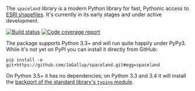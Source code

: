 The `spaceland` library is a modern Python library for fast, Pythonic access to [ESRI shapefiles][shp]. It's currently in its early stages and under active development.

[![Build status][tci]][tcl]
[![Code coverage report][cci]][ccl]

The package supports Python 3.3+ and will run quite happily under PyPy3. While it's not yet on PyPI you can install it directly from GitHub:

    pip install -e git+https://github.com/JaGallup/spaceland.git#egg=spaceland

 On Python 3.5+ it has no dependencies; on Python 3.3 and 3.4 it will install the [backport of the standard library's `typing` module][tbp].


[tci]: https://travis-ci.org/JaGallup/spaceland.svg?branch=master
[tcl]: https://travis-ci.org/JaGallup/spaceland
[cci]: https://codecov.io/gh/JaGallup/spaceland/branch/master/graph/badge.svg
[ccl]: https://codecov.io/gh/JaGallup/spaceland
[shp]: http://www.esri.com/library/whitepapers/pdfs/shapefile.pdf
[tbp]: https://pypi.python.org/pypi/typing
